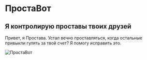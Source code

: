 # ПростаВот

## Я контролирую проставы твоих друзей

Привет, я Простава.
Устал вечно проставляться, когда остальные привыкли гулять за твой счет? Я помогу исправить это.

![ПростаВот](./ProstavaBot.png)
